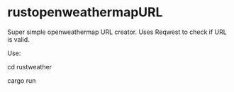 # rustopenweathermapURL
Super simple openweathermap URL creator. Uses Reqwest to check if URL is valid.


Use:


cd rustweather


cargo run

